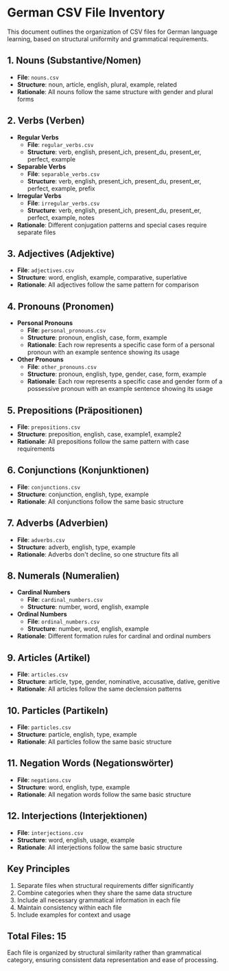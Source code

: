# German CSV File Inventory

This document outlines the organization of CSV files for German language learning, based on structural uniformity and grammatical requirements.

## 1. Nouns (Substantive/Nomen)
- **File**: `nouns.csv`
- **Structure**: noun, article, english, plural, example, related
- **Rationale**: All nouns follow the same structure with gender and plural forms

## 2. Verbs (Verben)
- **Regular Verbs**
  - **File**: `regular_verbs.csv`
  - **Structure**: verb, english, present_ich, present_du, present_er, perfect, example
- **Separable Verbs**
  - **File**: `separable_verbs.csv`
  - **Structure**: verb, english, present_ich, present_du, present_er, perfect, example, prefix
- **Irregular Verbs**
  - **File**: `irregular_verbs.csv`
  - **Structure**: verb, english, present_ich, present_du, present_er, perfect, example, notes
- **Rationale**: Different conjugation patterns and special cases require separate files

## 3. Adjectives (Adjektive)
- **File**: `adjectives.csv`
- **Structure**: word, english, example, comparative, superlative
- **Rationale**: All adjectives follow the same pattern for comparison

## 4. Pronouns (Pronomen)
- **Personal Pronouns**
  - **File**: `personal_pronouns.csv`
  - **Structure**: pronoun, english, case, form, example
  - **Rationale**: Each row represents a specific case form of a personal pronoun with an example sentence showing its usage
- **Other Pronouns**
  - **File**: `other_pronouns.csv`
  - **Structure**: pronoun, english, type, gender, case, form, example
  - **Rationale**: Each row represents a specific case and gender form of a possessive pronoun with an example sentence showing its usage

## 5. Prepositions (Präpositionen)
- **File**: `prepositions.csv`
- **Structure**: preposition, english, case, example1, example2
- **Rationale**: All prepositions follow the same pattern with case requirements

## 6. Conjunctions (Konjunktionen)
- **File**: `conjunctions.csv`
- **Structure**: conjunction, english, type, example
- **Rationale**: All conjunctions follow the same basic structure

## 7. Adverbs (Adverbien)
- **File**: `adverbs.csv`
- **Structure**: adverb, english, type, example
- **Rationale**: Adverbs don't decline, so one structure fits all

## 8. Numerals (Numeralien)
- **Cardinal Numbers**
  - **File**: `cardinal_numbers.csv`
  - **Structure**: number, word, english, example
- **Ordinal Numbers**
  - **File**: `ordinal_numbers.csv`
  - **Structure**: number, word, english, example
- **Rationale**: Different formation rules for cardinal and ordinal numbers

## 9. Articles (Artikel)
- **File**: `articles.csv`
- **Structure**: article, type, gender, nominative, accusative, dative, genitive
- **Rationale**: All articles follow the same declension patterns

## 10. Particles (Partikeln)
- **File**: `particles.csv`
- **Structure**: particle, english, type, example
- **Rationale**: All particles follow the same basic structure

## 11. Negation Words (Negationswörter)
- **File**: `negations.csv`
- **Structure**: word, english, type, example
- **Rationale**: All negation words follow the same basic structure

## 12. Interjections (Interjektionen)
- **File**: `interjections.csv`
- **Structure**: word, english, usage, example
- **Rationale**: All interjections follow the same basic structure

## Key Principles
1. Separate files when structural requirements differ significantly
2. Combine categories when they share the same data structure
3. Include all necessary grammatical information in each file
4. Maintain consistency within each file
5. Include examples for context and usage

## Total Files: 15
Each file is organized by structural similarity rather than grammatical category, ensuring consistent data representation and ease of processing.